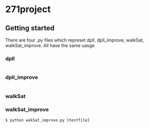 # 271project

## Getting started 
There are four .py files which represet dpll, dpll_improve, walkSat, walkSat_improve. All have the same uasge

### dpll
```

```

### dpll_improve
```
```

### walkSat


### walkSat_improve

```
$ python wakSat_improve.py [testfile]

```


